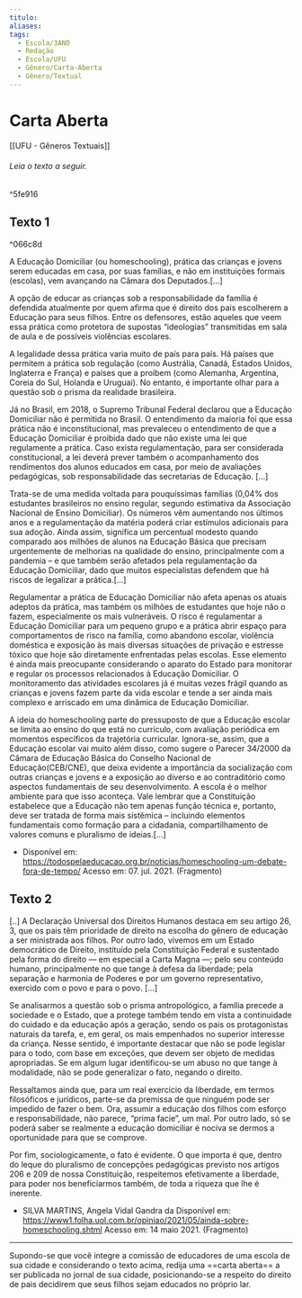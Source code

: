 ```yaml
---
titulo: 
aliases: 
tags:
  - Escola/3ANO
  - Redação
  - Escola/UFU
  - Gênero/Carta-Aberta
  - Gênero/Textual
---
```


# Carta Aberta
[[UFU - Gêneros Textuais]]


###### Leia o texto a seguir.

^5fe916

## Texto 1

^066c8d

A Educação Domiciliar (ou homeschooling), prática das crianças e jovens serem educadas em casa, por suas famílias, e não em instituições formais (escolas), vem avançando na Câmara dos Deputados.[...]

A opção de educar as crianças sob a responsabilidade da família é defendida atualmente por quem afirma que é direito dos pais escolherem a Educação para seus filhos. Entre os defensores, estão aqueles que veem essa prática como protetora de supostas “ideologias” transmitidas em sala de aula e de possíveis violências escolares.

A legalidade dessa prática varia muito de país para país. Há países que permitem a prática sob regulação (como Austrália, Canadá, Estados Unidos, Inglaterra e França) e países que a proíbem (como Alemanha, Argentina, Coreia do Sul, Holanda e Uruguai). No entanto, é importante olhar para a questão sob o prisma da realidade brasileira.

Já no Brasil, em 2018, o Supremo Tribunal Federal declarou que a Educação Domiciliar não é permitida no Brasil. O entendimento da maioria foi que essa prática não é inconstitucional, mas prevaleceu o entendimento de que a Educação Domiciliar é proibida dado que não existe uma lei que regulamente a prática. Caso exista regulamentação, para ser considerada constitucional, a lei deverá prever também o acompanhamento dos rendimentos dos alunos educados em casa, por meio de avaliações pedagógicas, sob responsabilidade das secretarias de Educação. [...]

Trata-se de uma medida voltada para pouquíssimas famílias (0,04% dos estudantes brasileiros no ensino regular, segundo estimativa da Associação Nacional de Ensino Domiciliar). Os números vêm aumentando nos últimos anos e a regulamentação da matéria poderá criar estímulos adicionais para sua adoção. Ainda assim, significa um percentual modesto quando comparado aos milhões de alunos na Educação Básica que precisam urgentemente de melhorias na qualidade do ensino, principalmente com a pandemia – e que também serão afetados pela regulamentação da Educação Domiciliar, dado que muitos especialistas defendem que há riscos de legalizar a prática.[...]

Regulamentar a prática de Educação Domiciliar não afeta apenas os atuais adeptos da prática, mas também os milhões de estudantes que hoje não o fazem, especialmente os mais vulneráveis. O risco é regulamentar a Educação Domiciliar para um pequeno grupo e a prática abrir espaço para comportamentos de risco na família, como abandono escolar, violência doméstica e exposição às mais diversas situações de privação e estresse tóxico que hoje são diretamente enfrentadas pelas escolas. Esse elemento é ainda mais preocupante considerando o aparato do Estado para monitorar e regular os processos relacionados à Educação Domiciliar. O monitoramento das atividades escolares já é muitas vezes frágil quando as crianças e jovens fazem parte da vida escolar e tende a ser ainda mais complexo e arriscado em uma dinâmica de Educação Domiciliar.

A ideia do homeschooling parte do pressuposto de que a Educação escolar se limita ao ensino do que está no currículo, com avaliação periódica em momentos específicos da trajetória curricular. Ignora-se, assim, que a Educação escolar vai muito além disso, como sugere o Parecer 34/2000 da Câmara de Educação Básica do Conselho Nacional de Educação(CEB/CNE), que deixa evidente a importância da socialização com outras crianças e jovens e a exposição ao diverso e ao contraditório como aspectos fundamentais de seu desenvolvimento. A escola é o melhor ambiente para que isso aconteça. Vale lembrar que a Constituição estabelece que a Educação não tem apenas função técnica e, portanto, deve ser tratada de forma mais sistêmica – incluindo elementos fundamentais como formação para a cidadania, compartilhamento de valores
comuns e pluralismo de ideias.[...]

- Disponível em: https://todospelaeducacao.org.br/noticias/homeschooling-um-debate-fora-de-tempo/ Acesso em: 07. jul. 2021. (Fragmento)


## Texto 2
 
[..] A Declaração Universal dos Direitos Humanos destaca em seu artigo 26, 3, que os pais têm prioridade de direito na escolha do gênero de educação a ser ministrada aos filhos. Por outro lado, vivemos em um Estado democrático de Direito, instituído pela Constituição Federal e sustentado pela forma do direito — em especial a Carta Magna —; pelo seu conteúdo humano, principalmente no que tange à defesa da liberdade; pela separação e harmonia de Poderes e por um governo representativo, exercido com o povo e para o povo. [...]

Se analisarmos a questão sob o prisma antropológico, a família precede a sociedade e o Estado, que a protege também tendo em vista a continuidade do cuidado e da educação após a geração, sendo os pais os protagonistas naturais da tarefa, e, em geral, os mais empenhados no superior interesse da criança. Nesse sentido, é importante destacar que não se pode legislar para o todo, com base em exceções, que devem ser objeto de medidas apropriadas. Se em algum lugar identificou-se um abuso no que tange à modalidade, não se pode generalizar o fato, negando o direito.

Ressaltamos ainda que, para um real exercício da liberdade, em termos filosóficos e jurídicos, parte-se da premissa de que ninguém pode ser impedido de fazer o bem. Ora, assumir a educação dos filhos com esforço e responsabilidade, não parece, “prima facie”, um mal. Por outro lado, só se poderá saber se realmente a educação domiciliar é nociva se dermos a oportunidade para que se comprove.

Por fim, sociologicamente, o fato é evidente. O que importa é que, dentro do leque do pluralismo de concepções pedagógicas previsto nos artigos 206 e 209 de nossa Constituição, respeitemos efetivamente a
 liberdade, para poder nos beneficiarmos também, de toda a riqueza que lhe é inerente.

- SILVA MARTINS, Angela Vidal Gandra da Disponível em: https://www1.folha.uol.com.br/opiniao/2021/05/ainda-sobre-homeschooling.shtml Acesso em: 14 maio 2021. (Fragmento)

---

Supondo-se que você integre a comissão de educadores de uma escola de sua cidade e considerando o texto acima, redija uma ==carta aberta== a ser publicada no jornal de sua cidade, posicionando-se a respeito do direito de pais decidirem que seus filhos sejam educados no próprio lar.
